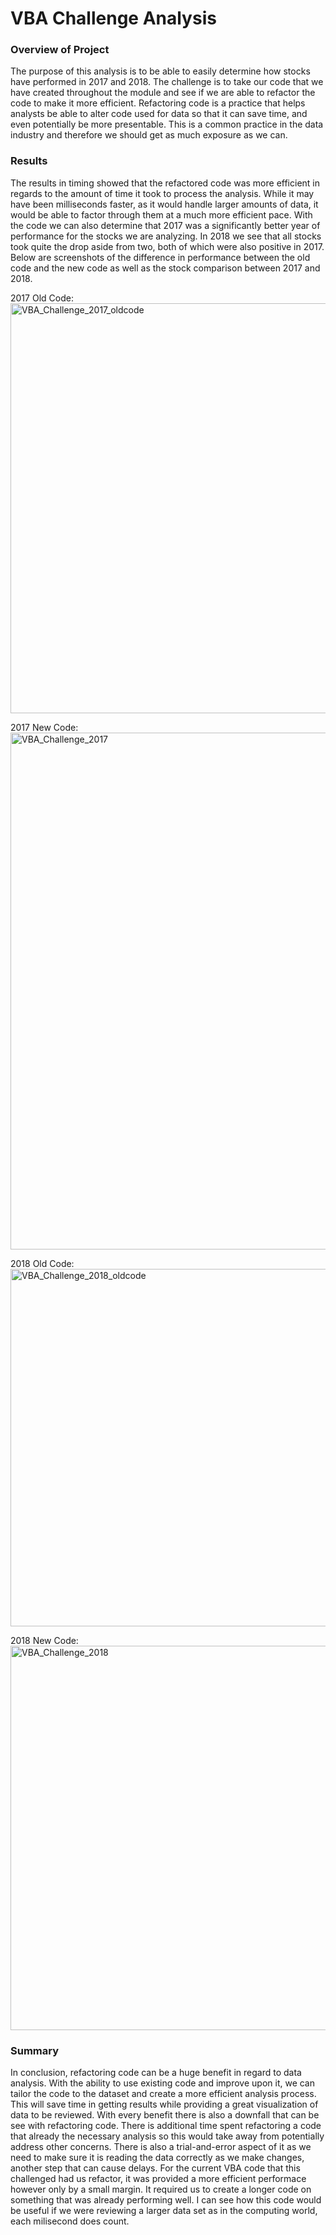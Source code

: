 # VBA Challenge Analysis 

### Overview of Project
  The purpose of this analysis is to be able to easily determine how stocks have performed in 2017 and 2018. The challenge is to take our code that we have created throughout the module and see if we are able to refactor the code to make it more efficient. Refactoring code is a practice that helps analysts be able to alter code used for data so that it can save time, and even potentially be more presentable. This is a common practice in the data industry and therefore we should get as much exposure as we can. 

### Results
  The results in timing showed that the refactored code was more efficient in regards to the amount of time it took to process the analysis. While it may have been milliseconds faster, as it would handle larger amounts of data, it would be able to factor through them at a much more efficient pace. With the code we can also determine that 2017 was a significantly better year of performance for the stocks we are analyzing. In 2018 we see that all stocks took quite the drop aside from two, both of which were also positive in 2017.  Below are screenshots of the difference in performance between the old code and the new code as well as the stock comparison between 2017 and 2018.

  
  2017 Old Code:
  <img width="656" alt="VBA_Challenge_2017_oldcode" src="https://user-images.githubusercontent.com/90172307/151933988-d65e1ac6-a0b1-4f39-b017-996d48613474.PNG">

2017 New Code: 
  <img width="827" alt="VBA_Challenge_2017" src="https://user-images.githubusercontent.com/90172307/151933977-e2c63dbc-c93e-41b1-a4b8-b1c55f7b2326.png">

2018 Old Code: 
<img width="572" alt="VBA_Challenge_2018_oldcode" src="https://user-images.githubusercontent.com/90172307/151933998-8ec867d1-3dbf-422a-b5b3-8a8d98955ca6.PNG">

2018 New Code:
<img width="615" alt="VBA_Challenge_2018" src="https://user-images.githubusercontent.com/90172307/151934006-932b54e7-4ee6-4eb2-bea7-2d4bfd9b5cf0.PNG">

### Summary
  In conclusion, refactoring code can be a huge benefit in regard to data analysis. With the ability to use existing code and improve upon it, we can tailor the code to the dataset and create a more efficient analysis process. This will save time in getting results while providing a great visualization of data to be reviewed. With every benefit there is also a downfall that can be see with refactoring code. There is additional time spent refactoring a code that already the necessary analysis so this would take away from potentially address other concerns. There is also a trial-and-error aspect of it as we need to make sure it is reading the data correctly as we make changes, another step that can cause delays.
    For the current VBA code that this challenged had us refactor, it was provided a more efficient performace however only by a small margin. It required us to create a longer code on something that was already performing well. I can see how this code would be useful if we were reviewing a larger data set as in the computing world, each milisecond does count. 
